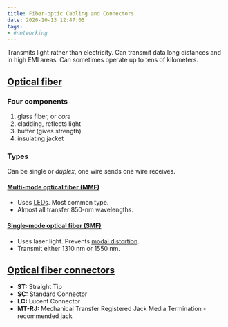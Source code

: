 ```yaml
---
title: Fiber-optic Cabling and Connectors
date: 2020-10-13 12:47:05
tags:
- #networking
---
```


Transmits light rather than electricity. Can transmit data long distances and in
high EMI areas. Can sometimes operate up to tens of kilometers.

## [Optical fiber](2021-06-18--07-49-11Z--optical_fiber.md)

### Four components

1. glass fiber, or *core*
2. cladding, reflects light
3. buffer (gives strength)
4. insulating jacket

### Types

Can be single or *duplex*, one wire sends one wire receives.

#### [Multi-mode optical fiber (MMF)](2021-06-23--05-47-03Z--multi-mode_fiber.md)

* Uses [LEDs](2020-10-13--12-53-41Z--led.md). Most common type.
* Almost all transfer 850-nm wavelengths.

#### [Single-mode optical fiber (SMF)](2021-06-23--06-02-58Z--single-mode_fiber.md)

* Uses laser light. Prevents [modal distortion](2020-10-13--12-55-40Z--modal_distortion.md).
* Transmit either 1310 nm or 1550 nm.

## [Optical fiber connectors](2021-06-18--07-46-31Z--optical_fiber_connector.md)

* **ST:**			Straight Tip
* **SC:**			Standard Connector
* **LC:**			Lucent Connector
* **MT-RJ:**	Mechanical Transfer Registered Jack	
							Media Termination - recommended jack
